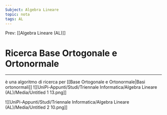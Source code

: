 ```yaml
---
Subject: Algebra Lineare
topic: nota
tags: AL
---
```


Prev: [[Algebra Lineare (AL)]]

# Ricerca Base Ortogonale e Ortonormale
---
è una algoritmo di ricerca per [[Base Ortogonale e Ortonormale|Basi ortonormali]]
![[UniPi-Appunti/Studi/Triennale Informatica/Algebra Lineare (AL)/Media/Untitled 1 13.png]]

![[UniPi-Appunti/Studi/Triennale Informatica/Algebra Lineare (AL)/Media/Untitled 2 10.png]]
